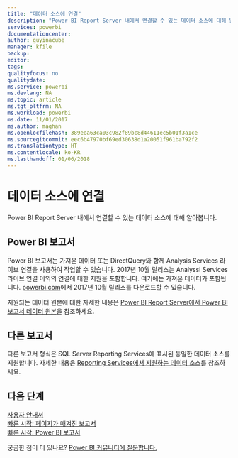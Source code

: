 ```yaml
---
title: "데이터 소스에 연결"
description: "Power BI Report Server 내에서 연결할 수 있는 데이터 소스에 대해 알아봅니다."
services: powerbi
documentationcenter: 
author: guyinacube
manager: kfile
backup: 
editor: 
tags: 
qualityfocus: no
qualitydate: 
ms.service: powerbi
ms.devlang: NA
ms.topic: article
ms.tgt_pltfrm: NA
ms.workload: powerbi
ms.date: 11/01/2017
ms.author: maghan
ms.openlocfilehash: 389eea63ca03c982f89bc8d44611ec5b01f3a1ce
ms.sourcegitcommit: eec6b47970bf69ed30638d1a20051f961ba792f2
ms.translationtype: HT
ms.contentlocale: ko-KR
ms.lasthandoff: 01/06/2018
---
```

# <a name="connecting-to-data-sources"></a>데이터 소스에 연결
Power BI Report Server 내에서 연결할 수 있는 데이터 소스에 대해 알아봅니다.

## <a name="power-bi-reports"></a>Power BI 보고서
Power BI 보고서는 가져온 데이터 또는 DirectQuery와 함께 Analysis Services 라이브 연결을 사용하여 작업할 수 있습니다. 2017년 10월 릴리스는 Analyssi Services 라이브 연결 이외의 연결에 대한 지원을 포함합니다. 여기에는 가져온 데이터가 포함됩니다. [powerbi.com](https://powerbi.microsoft.com/report-server/)에서 2017년 10월 릴리스를 다운로드할 수 있습니다.

지원되는 데이터 원본에 대한 자세한 내용은 [Power BI Report Server에서 Power BI 보고서 데이터 원본](data-sources.md)을 참조하세요.

## <a name="other-reports"></a>다른 보고서
다른 보고서 형식은 SQL Server Reporting Services에 표시된 동일한 데이터 소스를 지원합니다. 자세한 내용은 [Reporting Services에서 지원하는 데이터 소스](https://docs.microsoft.com/sql/reporting-services/report-data/data-sources-supported-by-reporting-services-ssrs)를 참조하세요.

## <a name="next-steps"></a>다음 단계
[사용자 안내서](user-handbook-overview.md)  
[빠른 시작: 페이지가 매겨진 보고서](quickstart-create-paginated-report.md)  
[빠른 시작: Power BI 보고서](quickstart-create-powerbi-report.md)

궁금한 점이 더 있나요? [Power BI 커뮤니티에 질문합니다.](https://community.powerbi.com/)

